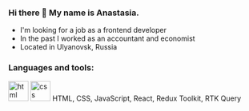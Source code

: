### Hi there 👋 My name is Anastasia.
- I'm looking for a job as a frontend developer
- In the past I worked as an accountant and economist
- Located in Ulyanovsk, Russia

### Languages ​​and tools:
<img src="https://cdn.jsdelivr.net/gh/devicons/devicon@latest/icons/html5/html5-original-wordmark.svg" title='html' width="40" height="40" />
<img src="https://cdn.jsdelivr.net/gh/devicons/devicon@latest/icons/css3/css3-original-wordmark.svg" title='css' width="40" height="40"/>
HTML, CSS, JavaScript, React, Redux Toolkit, RTK Query


<!--
**AnastasiaBrykina/AnastasiaBrykina** is a ✨ _special_ ✨ repository because its `README.md` (this file) appears on your GitHub profile.

Here are some ideas to get you started:

- 🔭 I’m currently working on ...
- 🌱 I’m currently learning ...
- 👯 I’m looking to collaborate on ...
- 🤔 I’m looking for help with ...
- 💬 Ask me about ...
- 📫 How to reach me: ...
- 😄 Pronouns: ...
- ⚡ Fun fact: ...
-->
